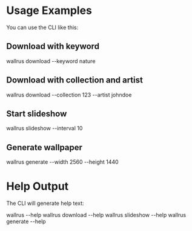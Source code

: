 # Usage Examples

You can use the CLI like this:

## Download with keyword

wallrus download --keyword nature

## Download with collection and artist

wallrus download --collection 123 --artist johndoe

## Start slideshow

wallrus slideshow --interval 10

## Generate wallpaper

wallrus generate --width 2560 --height 1440

# Help Output

The CLI will generate help text:

wallrus --help
wallrus download --help
wallrus slideshow --help
wallrus generate --help
